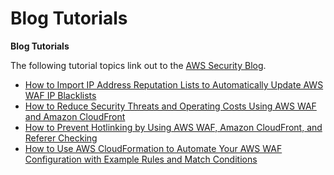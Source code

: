 # Blog Tutorials<a name="blog_tutorials"></a>

**Blog Tutorials**

The following tutorial topics link out to the [AWS Security Blog](https://blogs.aws.amazon.com/security/)\.
+ [How to Import IP Address Reputation Lists to Automatically Update AWS WAF IP Blacklists](https://blogs.aws.amazon.com/security/post/Tx8GZBDD7HJ6BS/How-to-Import-IP-Address-Reputation-Lists-to-Automatically-Update-AWS-WAF-IP-Bla)
+ [How to Reduce Security Threats and Operating Costs Using AWS WAF and Amazon CloudFront](https://blogs.aws.amazon.com/security/post/Tx1G747SE1R2ZWE/How-to-Reduce-Security-Threats-and-Operating-Costs-Using-AWS-WAF-and-Amazon-Clou)
+ [How to Prevent Hotlinking by Using AWS WAF, Amazon CloudFront, and Referer Checking](https://blogs.aws.amazon.com/security/post/Tx2CSKIBS7EP1I5/How-to-Prevent-Hotlinking-by-Using-AWS-WAF-Amazon-CloudFront-and-Referer-Checkin)
+ [How to Use AWS CloudFormation to Automate Your AWS WAF Configuration with Example Rules and Match Conditions](https://blogs.aws.amazon.com/security/post/Tx3NYSJHO8RK22S/How-to-Use-AWS-CloudFormation-to-Automate-Your-AWS-WAF-Configuration-with-Exampl)